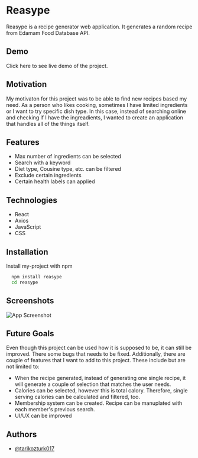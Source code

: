 
# Reasype

Reasype is a recipe generator web application. It generates a random recipe from Edamam Food Database API.





## Demo

Click here to see live demo of the project.


## Motivation

My motivaton for this project was to be able to find new recipes based my need. As a person who likes cooking, sometimes I have limited ingredients or I want to try specific dish type. In this case, instead of searching online and checking if I have the ingreadients, I wanted to create an application that handles all of the things itself. 

## Features

- Max number of ingredients can be selected
- Search with a keyword
- Diet type, Cousine type, etc. can be filtered
- Exclude certain ingredients
- Certain health labels can applied


## Technologies

- React
- Axios
- JavaScript
- CSS



## Installation

Install my-project with npm

```bash
  npm install reasype
  cd reasype
```
    
## Screenshots

![App Screenshot](https://via.placeholder.com/468x300?text=App+Screenshot+Here)


## Future Goals

Even though this project can be used how it is supposed to be, it can still be improved. There some bugs that needs to be fixed. Additionally, there are couple of features that I want to add to this project. These include but are not limited to:

- When the recipe generated, instead of generating one single recipe, it will generate a couple of selection that matches the user needs.
- Calories can be selected, however this is total calory. Therefore, single serving calories can be calculated and filtered, too.
- Membership system can be created. Recipe can be manuplated with each member's previous search. 
- UI/UX can be improved
## Authors

- [@tarikozturk017](https://www.github.com/tarikozturk017)

